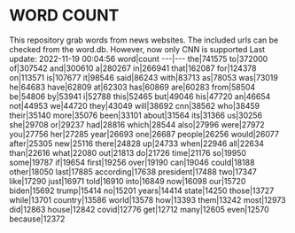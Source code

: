 # WORD COUNT
This repository grab words from news websites. The included urls can be checked from the word.db.
However, now only CNN is supported
Last update: 2022-11-19 00:04:56
word|count
---|---
the|741575
to|372000
of|307542
and|300610
a|280267
in|266941
that|162087
for|124378
on|113571
is|107677
it|98546
said|86243
with|83713
as|78053
was|73019
he|64683
have|62809
at|62303
has|60869
are|60283
from|58504
be|54806
by|53941
i|52788
this|52465
but|49046
his|47720
an|46654
not|44953
we|44720
they|43049
will|38692
cnn|38562
who|38459
their|35140
more|35076
been|33101
about|31564
its|31366
us|30256
she|29708
or|29237
had|28816
which|28544
also|27996
were|27972
you|27756
her|27285
year|26693
one|26687
people|26256
would|26077
after|25305
new|25116
there|24828
up|24733
when|22946
all|22634
than|22616
what|22080
out|21813
do|21726
time|21176
so|19950
some|19787
if|19654
first|19256
over|19190
can|19046
could|18188
other|18050
last|17885
according|17638
president|17488
two|17347
like|17290
just|16971
told|16910
into|16849
now|16098
our|15720
biden|15692
trump|15414
no|15201
years|14414
state|14250
those|13727
while|13701
country|13586
world|13578
how|13393
them|13242
most|12973
did|12863
house|12842
covid|12776
get|12712
many|12605
even|12570
because|12372

